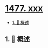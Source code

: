 # [1477. xxx](https://github.com/Tdahuyou/TNotes.leetcode/tree/main/notes/1477.%20xxx)

<!-- region:toc -->

- [1. 📝 概述](#1--概述)

<!-- endregion:toc -->

## 1. 📝 概述
